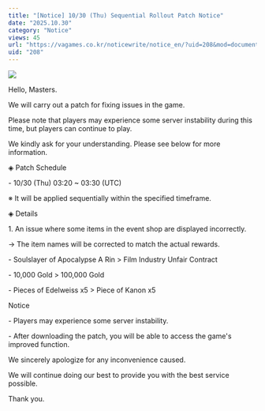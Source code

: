 ```yaml
---
title: "[Notice] 10/30 (Thu) Sequential Rollout Patch Notice"
date: "2025.10.30"
category: "Notice"
views: 45
url: "https://vagames.co.kr/noticewrite/notice_en/?uid=208&mod=document"
uid: "208"
---
```


![](/images/news/live/en/208-70801020.png)  

  

Hello, Masters.

  

We will carry out a patch for fixing issues in the game.

Please note that players may experience some server instability during this time, but players can continue to play.

We kindly ask for your understanding. Please see below for more information.

  

◈ Patch Schedule

\- 10/30 (Thu) 03:20 ~ 03:30 (UTC)

※ It will be applied sequentially within the specified timeframe.

  

◈ Details

1\. An issue where some items in the event shop are displayed incorrectly.

→ The item names will be corrected to match the actual rewards.

\- Soulslayer of Apocalypse A Rin > Film Industry Unfair Contract

\- 10,000 Gold > 100,000 Gold

\- Pieces of Edelweiss x5 > Piece of Kanon x5

  

Notice

\- Players may experience some server instability.

\- After downloading the patch, you will be able to access the game's improved function.

  

We sincerely apologize for any inconvenience caused.

We will continue doing our best to provide you with the best service possible.

  

Thank you.